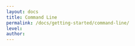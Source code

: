 ```yaml
---
layout: docs
title: Command Line
permalink: /docs/getting-started/command-line/
level: 
author: 
---
```


